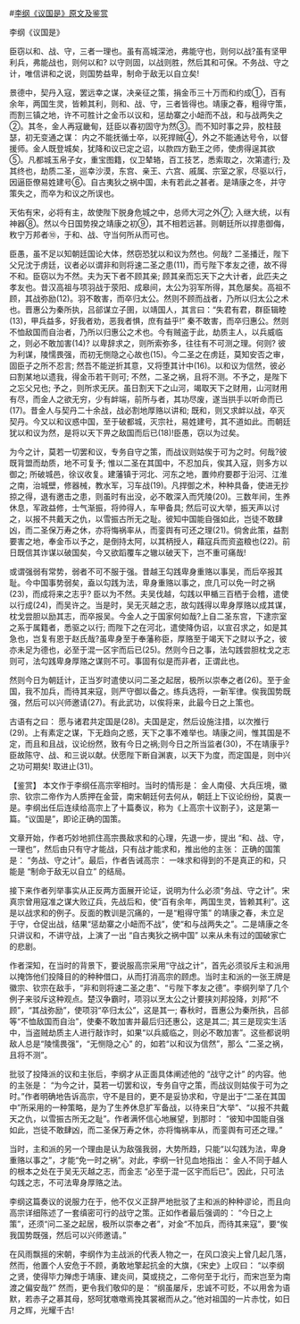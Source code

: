 #[李纲《议国是》原文及鉴赏](https://www.vrrw.net/wx/10314.html)

李纲《议国是》

臣窃以和、战、守，三者一理也。虽有高城深池，弗能守也，则何以战?虽有坚甲利兵，弗能战也，则何以和? 以守则固，以战则胜，然后其和可保。不务战、守之计，唯信讲和之说，则国势益卑，制命于敌无以自立矣!

景德中，契丹入寇，罢远幸之谋，决亲征之策，捐金币三十万而和约成①，百有余年，两国生灵，皆赖其利，则和、战、守，三者皆得也。靖康之春，粗得守策，而割三镇之地，许不可胜计之金币以议和，惩劫寨之小衄而不战，和与战两失之②。其冬，金人再寇畿甸，廷臣以春初固守为然③。而不知时事之异，胶柱鼓瑟，初无变通之谋： 内之不能抚循士卒，以死捍贼④，外之不能通达号令，以督援师。金人既登城矣，犹降和议已定之诏，以款四方勤王之师，使虏得逞其欲⑤。凡都城玉帛子女，重宝图籍，仪卫辇辂，百工技艺，悉索取之，次第遣行; 及其终也，劫质二圣，巡幸沙漠，东宫、亲王、六宫、戚属、宗室之家，尽驱以行，因逼臣僚易姓建号⑥。自古夷狄之祸中国，未有若此之甚者。是靖康之冬，并守策失之，而卒为和议之所误也。

天佑有宋，必将有主，故使陛下脱身危城之中，总师大河之外⑦; 入继大统，以有神器⑧。然以今日国势揆之靖康之初⑨，其不相若远甚。则朝廷所以捍患御侮，敉宁万邦者⑩，于和、战、守当何所从而可也。

臣愚，虽不足以知朝廷国论大体，然窃恐犹以和议为然也。何哉? 二圣播迁，陛下父兄沈于虏廷，议者必以谓非和则将速二圣之患(11)，而亏陛下孝友之德，故不得不和。臣窃以为不然。夫为天下者不顾其亲; 顾其亲而忘天下之大计者，此匹夫之孝友也。昔汉高祖与项羽战于荥阳、成皋间，太公为羽军所得，其危屡矣。高祖不顾，其战弥励(12)。羽不敢害，而卒归太公。然则不顾而战者，乃所以归太公之术也。晋惠公为秦所执，吕郤谋立子圉，以靖国人，其言曰：“失君有君，群臣辑睦(13)，甲兵益多，好我者劝，恶我者惧，庶有益乎!” 秦不敢害，而卒归惠公。然则不恤敌国而自治者，乃所以归惠公之术也。今有贼盗于此，劫质主人，以兵威临之，则必不敢加害(14)? 以卑辞求之，则所索弥多，往往有不可测之理。何则? 彼为利谋，陵懦畏强，而初无恻隐之心故也(15)。今二圣之在虏廷，莫知安否之审，固臣子之所不忍言; 然吾不能逆折其意，又将堕其计中(16)。以和议为信然，彼必曰割某地以遗我，得金币若干则可; 不然，二圣之祸，且将不测。不予之，是陛下之忘父兄也; 予之，则所求无厌。虽日割天下之山河，竭取天下之财用，山河财用有尽，而金人之欲无穷，少有衅端，前所与者，其功尽废，遂当拱手以听命而已(17)。昔金人与契丹二十余战，战必割地厚赂以讲和; 既和，则又求衅以战，卒灭契丹。今又以和议惑中国，至于破都城，灭宗社，易姓建号，其不道如此。而朝廷犹以和议为然，是将以天下畀之敌国而后已(18)!臣愚，窃以为过矣。

为今之计，莫若一切罢和议，专务自守之策，而战议则姑俟于可为之时。何哉?彼既背盟而劫质，地不可复予; 惟以二圣在其国中，不忍加兵，俟其入寇，则多方以御之; 所破城邑，徐议收复。建藩镇于河北、河东之地，置帅府要郡于沿河、江淮之南，治城壁，修器械，教水军，习车战(19)。凡捍御之术，种种具备，使进无抄掠之得，退有邀击之患，则虽时有出没，必不敢深入而凭陵(20)。三数年间，生养休息，军政益修，士气渐振，将帅得人，车甲备具; 然后可议大举，振天声以讨之，以报不共戴天之仇，以雪振古所无之耻。彼知中国能自强如此，岂徒不敢肆凶，而二圣保万寿之休，亦将悔祸率从，而銮舆有可还之理(21)。倘舍此策，益割要害之地，奉金币以予之，是倒持太阿，以其柄授人，藉寇兵而资盗粮也(22)。前日既信其诈谋以破国矣，今又欲蹈覆车之辙以破天下，岂不重可痛哉!

或谓强弱有常势，弱者不可不服于强。昔越王勾践卑身重赂以事吴，而后卒报其耻。今中国事势弱矣，盍以勾践为法，卑身重赂以事之，庶几可以免一时之祸(23)，而成将来之志乎? 臣以为不然。夫吴伐越，勾践以甲楯三百栖于会稽，遣使以行成(24)，而吴许之。当是时，吴无灭越之志，故勾践得以卑身厚赂以成其谋，枕戈尝胆以励其志，而卒报吴。今金人之于国家何如哉?上自二圣东宫，下逮宗室之系于属籍者，悉驱之以行; 而陛下之在河北，遣使降伪诏，以宣召求之，如是其急也，岂复有恩于赵氏哉?虽卑身至于奉藩称臣，厚赂至于竭天下之财以予之，彼亦未足为德也，必至于混一区宇而后已(25)。然则今日之事，法勾践尝胆枕戈之志则可，法勾践卑身厚赂之谋则不可。事固有似是而非者，正谓此也。

然则今日为朝廷计，正当岁时遣使以问二圣之起居，极所以崇奉之者(26)。至于金国，我不加兵，而待其来寇，则严守御以备之。练兵选将，一新军律。俟我国势既强，然后可以兴师邀请(27)。有此武功，以俟将来，此最今日之上策也。

古语有之曰： 愿与诸君共定国是(28)。夫国是定，然后设施注措，以次推行(29)。上有素定之谋，下无趋向之惑，天下之事不难举也。靖康之间，惟其国是不定，而且和且战，议论纷然，致有今日之祸;则今日之所当监者(30)，不在靖康乎?臣故陈守、战、和三说以献。伏愿陛下断自渊衷，以天下为度，而定国是，则中兴之功可期矣! 取进止(31)。



【鉴赏】 本文作于李纲任高宗宰相时。当时的情形是： 金人南侵、大兵压境，徽宗、钦宗二帝作为人质押在金营，南宋朝廷何去何从，朝廷上下议论纷纷，莫衷一是。李纲出任后连续给高宗上了十篇奏议，称为《上高宗十议劄子》，这是第一篇。“议国是”，即论正确的国策。

文章开始，作者巧妙地抓住高宗畏敌求和的心理，先退一步，提出 “和、战、守，一理也”，然后由只有守才能战，只有战才能求和，推出他的主张： 正确的国策是： “务战、守之计”。最后，作者告诫高宗： 一味求和得到的不是真正的和，只能是 “制命于敌无以自立” 的结局。

接下来作者列举事实从正反两方面展开论证，说明为什么必须“务战、守之计”。宋真宗曾用寇准之谋大败辽兵，先战后和，使“百有余年，两国生灵，皆赖其利”。这是以战求和的例子。反面的教训是沉痛的，一是“粗得守策” 的靖康之春，未立足于守，仓促出战，结果“惩劫寨之小衄而不战”，使“和与战两失之”。二是靖康之冬只讲议和，不讲守战，上演了一出 “自古夷狄之祸中国” 以来从未有过的国破家亡的悲剧。

作者深知，在当时的背景下，要说服高宗采用“守战之计”，首先必须驳斥主和派用以掩饰他们投降目的的种种借口，从而打消高宗的顾虑。当时主和派的一张王牌是徽宗、钦宗在敌手，“非和则将速二圣之患”、“亏陛下孝友之德”。李纲列举了几个例子来驳斥这种观点。楚汉争霸时，项羽以烹太公之计要挟刘邦投降，刘邦“不顾”，“其战弥励”，使项羽“卒归太公”，这是其一; 春秋时，晋惠公为秦所执，吕郤等“不恤敌国而自治”，使秦不敢加害并最后归还惠公，这是其二; 其三是现实生活中，当盗贼劫质主人进行敲诈时，如果“以兵威临之，则必不敢加害”。这些都说明敌人总是“陵懦畏强”，“无恻隐之心” 的，如若“以和议为信然”，那么 “二圣之祸，且将不测”。

批驳了投降派的议和主张后，李纲才从正面具体阐述他的 “战守之计” 的内容。他的主张是： “为今之计，莫若一切罢和议，专务自守之策，而战议则姑俟于可为之时。”作者明确地告诉高宗，守不是目的，更不是妥协求和，守是出于“二圣在其国中”所采用的一种策略，是为了生养休息扩军备战，以待来日“大举”、“以报不共戴天之仇，以雪振古所无之耻”。作者满怀信心地展望，到那时： “彼知中国能自强如此，岂徒不敢肆凶，而二圣保万寿之休，亦将悔祸率从，而銮舆有可还之理。”

当时，主和派的另一个理由是认为敌强我弱，大势所趋，只能“以勾践为法，卑身重赂以事之”，才能“免一时之祸”。对此，李纲一针见血地指出： 金人不同于越人的根本之处在于吴无灭越之志，而金志 “必至于混一区宇而后已”。因此，只可法勾践之志，不可法卑身厚赂之法。

李纲这篇奏议的说服力在于，他不仅义正辞严地批驳了主和派的种种谬论，而且向高宗详细陈述了一套缜密可行的战守之策。正如作者最后强调的： “今日之上策”，还须“问二圣之起居，极所以崇奉之者”，对金“不加兵，而待其来寇”，要“俟我国势既强，然后可以兴师邀请。”

在风雨飘摇的宋朝，李纲作为主战派的代表人物之一，在风口浪尖上曾几起几落，然而，他置个人安危于不顾，勇敢地擎起抗金的大旗，《宋史》上叹曰： “以李纲之贤，使得毕力殚虑于靖康、建炎间，莫或挠之，二帝何至于北行，而宋岂至为南渡之偏安哉?” 然而，更令我们敬仰的是： “纲虽屡斥，忠诚不可贬，不以用舍为语默，若赤子之慕其母，怒呵犹噭噭焉挽其裳裾而从之。”他对祖国的一片赤忱，如日月之辉，光耀千古!

